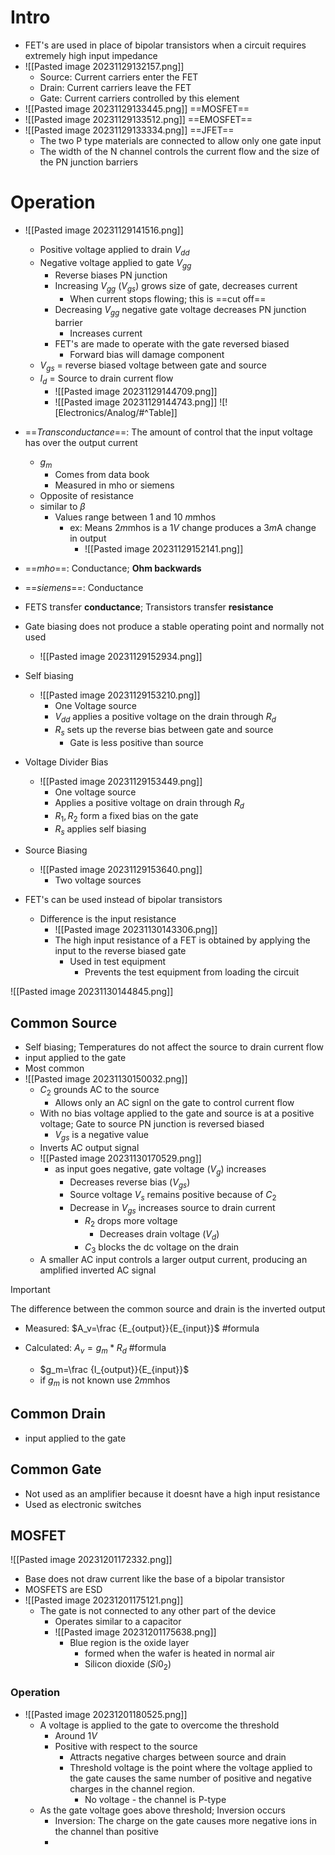 # Intro

- FET's are used in place of bipolar transistors when a circuit requires extremely high input impedance 
- ![[Pasted image 20231129132157.png]] 
	- Source: Current carriers enter the FET
	- Drain: Current carriers leave the FET
	- Gate: Current carriers controlled by this element
- ![[Pasted image 20231129133445.png]] ==MOSFET== 
- ![[Pasted image 20231129133512.png]] ==EMOSFET== 
- ![[Pasted image 20231129133334.png]] ==JFET== 
	- The two P type materials are connected to allow only one gate input
	- The width of the N channel controls the current flow and the size of the PN junction barriers

# Operation

- ![[Pasted image 20231129141516.png]] 
	- Positive voltage applied to drain $V_{dd}$
	- Negative voltage applied to gate $V_{gg}$
		- Reverse biases PN junction
		- Increasing $V_{gg}$ ($V_{gs}$) grows size of gate, decreases current
			- When current stops flowing; this is ==cut off== 
		- Decreasing $V_{gg}$ negative gate voltage decreases PN junction barrier
			- Increases current
		- FET's are made to operate with the gate reversed biased
			- Forward bias will damage component
	- $V_{gs}$ = reverse biased voltage between gate and source
	- $I_{d}$ = Source to drain current flow
		- ![[Pasted image 20231129144709.png]] 
		- ![[Pasted image 20231129144743.png]] ![![Electronics/Analog/#^Table]]
- ==*Transconductance*==: The amount of control that the input voltage has over the output current 
	- $g_m$ 
		- Comes from data book
		- Measured in mho or siemens
	- Opposite of resistance
	- similar to $\beta$ 
		- Values range between 1 and 10 $m$mhos 
			- ex: Means 2$m$mhos is a 1$V$ change produces a 3$m$A change in output
				- ![[Pasted image 20231129152141.png]] 
- ==*mho*==: Conductance; **Ohm backwards** 
- ==*siemens*==: Conductance
- FETS transfer **conductance**; Transistors transfer **resistance**
- Gate biasing does not produce a stable operating point and normally not used
	- ![[Pasted image 20231129152934.png]] 
- Self biasing
	- ![[Pasted image 20231129153210.png]] 
		- One Voltage source
		- $V_{dd}$ applies a positive voltage on the drain through $R_d$ 
		- $R_s$ sets up the reverse bias between gate and source
			- Gate is less positive than source
- Voltage Divider Bias
	- ![[Pasted image 20231129153449.png]] 
		- One voltage source
		- Applies a positive voltage on drain through $R_d$ 
		- $R_1,R_2$ form a fixed bias on the gate
		- $R_s$ applies self biasing
- Source Biasing
	- ![[Pasted image 20231129153640.png]] 
		- Two voltage sources

- FET's can be used instead of bipolar transistors
	- Difference is the input resistance
		- ![[Pasted image 20231130143306.png]] 
		- The high input resistance of a FET is obtained by applying the input to the reverse biased gate
			- Used in test equipment
				- Prevents the test equipment from loading the circuit

![[Pasted image 20231130144845.png]] 

## Common Source

- Self biasing; Temperatures do not affect the source to drain current flow
- input applied to the gate
- Most common
- ![[Pasted image 20231130150032.png]] 
	- $C_2$ grounds AC to the source
		- Allows only an AC signl on the gate to control current flow
	- With no bias voltage applied to the gate and source is at a positive voltage; Gate to source PN junction is reversed biased
		- $V_{gs}$ is a negative value
	- Inverts AC output signal
	- ![[Pasted image 20231130170529.png]] 
		- as input goes negative, gate voltage ($V_g$) increases
			- Decreases reverse bias ($V_{gs}$)
			- Source voltage $V_s$ remains positive because of $C_2$ 
			- Decrease in $V_{gs}$ increases source to drain current
				- $R_2$ drops more voltage
					- Decreases drain voltage ($V_d$)
				- $C_3$ blocks the dc voltage on the drain
	- A smaller AC input controls a larger output current, producing an amplified inverted AC signal

>[!Important]
>The difference between the common source and drain is the inverted output  

- Measured: $A_v=\frac {E_{output}}{E_{input}}$ #formula 

- Calculated: $A_v=g_m*R_d$ #formula 
	- $g_m=\frac {I_{output}}{E_{input}}$ 
	- if $g_m$ is not known use 2$m$mhos 

## Common Drain

- input applied to the gate


## Common Gate

- Not used as an amplifier because it doesnt have a high input resistance
- Used as electronic switches


## MOSFET

![[Pasted image 20231201172332.png]] 
- Base does not draw current like the base of a bipolar transistor
- MOSFETS are ESD
- ![[Pasted image 20231201175121.png]] 
	- The gate is not connected to any other part of the device
		- Operates similar to a capacitor
		- ![[Pasted image 20231201175638.png]] 
			- Blue region is the oxide layer
				- formed when the wafer is heated in normal air
				- Silicon dioxide ($Si0_2$) 

### Operation

- ![[Pasted image 20231201180525.png]] 
	- A voltage is applied to the gate to overcome the threshold
		- Around 1$V$ 
		- Positive with respect to the source
			- Attracts negative charges between source and drain
			- Threshold voltage is the point where the voltage applied to the gate causes the same number of positive and negative charges in the channel region.
				- No voltage - the channel is P-type
	- As the gate voltage goes above threshold; Inversion occurs
		- Inversion: The charge on the gate causes more negative ions in the channel than positive
		- 